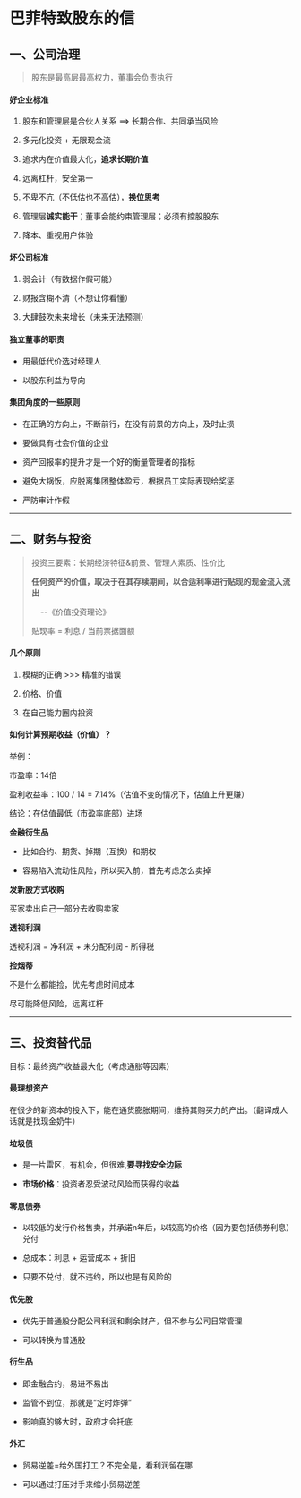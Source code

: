 # 

# 巴菲特致股东的信

## 一、公司治理

> 股东是最高层最高权力，董事会负责执行

#### 好企业标准

1. 股东和管理层是合伙人关系 ==> 长期合作、共同承当风险

2. 多元化投资 + 无限现金流

3. 追求内在价值最大化，**追求长期价值**

4. 远离杠杆，安全第一

5. 不卑不亢（不低估也不高估），**换位思考**

6. 管理层**诚实能干**；董事会能约束管理层；必须有控股股东

7. 降本、重视用户体验

#### 坏公司标准

1. 弱会计（有数据作假可能）

2. 财报含糊不清（不想让你看懂）

3. 大肆鼓吹未来增长（未来无法预测）

#### 独立董事的职责

- 用最低代价选对经理人

- 以股东利益为导向

#### 集团角度的一些原则

- 在正确的方向上，不断前行，在没有前景的方向上，及时止损

- 要做具有社会价值的企业

- 资产回报率的提升才是一个好的衡量管理者的指标

- 避免大锅饭，应脱离集团整体盈亏，根据员工实际表现给奖惩

- 严防审计作假

---

## 二、财务与投资

> 投资三要素：长期经济特征&前景、管理人素质、性价比
> 
> **任何资产的价值，取决于在其存续期间，以合适利率进行贴现的现金流入流出**
> 
>     --《价值投资理论》
> 
> 贴现率 = 利息 / 当前票据面额

#### 几个原则

1. 模糊的正确 >>> 精准的错误

2. 价格、价值

3. 在自己能力圈内投资

#### 如何计算预期收益（价值）？

举例：

市盈率：14倍

盈利收益率：100 / 14 = 7.14%（估值不变的情况下，估值上升更赚）

结论：在估值最低（市盈率底部）进场

**金融衍生品**

- 比如合约、期货、掉期（互换）和期权

- 容易陷入流动性风险，所以买入前，首先考虑怎么卖掉

**发新股方式收购**

买家卖出自己一部分去收购卖家

**透视利润**

透视利润 = 净利润 + 未分配利润 - 所得税

**捡烟蒂**

不是什么都能捡，优先考虑时间成本

尽可能降低风险，远离杠杆

---

## 三、投资替代品

目标：最终资产收益最大化（考虑通胀等因素）

#### 最理想资产

在很少的新资本的投入下，能在通货膨胀期间，维持其购买力的产出。（翻译成人话就是找现金奶牛）

#### 垃圾债

- 是一片雷区，有机会，但很难,**要寻找安全边际**

- **市场价格**：投资者忍受波动风险而获得的收益

#### 零息债券

- 以较低的发行价格售卖，并承诺n年后，以较高的价格（因为要包括债券利息）兑付

- 总成本：利息 + 运营成本 + 折旧

- 只要不兑付，就不违约，所以也是有风险的

#### 优先股

- 优先于普通股分配公司利润和剩余财产，但不参与公司日常管理

- 可以转换为普通股

#### 衍生品

- 即金融合约，易进不易出

- 监管不到位，那就是”定时炸弹”

- 影响真的够大时，政府才会托底

#### 外汇

- 贸易逆差=给外国打工？不完全是，看利润留在哪

- 可以通过打压对手来缩小贸易逆差
